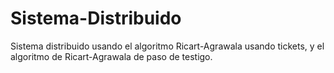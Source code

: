 # Sistema-Distribuido
Sistema distribuido usando el algoritmo Ricart-Agrawala usando tickets, y el algoritmo de Ricart-Agrawala de paso de testigo.
